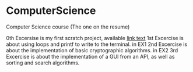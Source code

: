 # ComputerScience
Computer Science course (The one on the resume)


0th Excersise is my first scratch project, available <a href="https://scratch.mit.edu/projects/50596542/">link text</a>
1st Excercise is about using loops and printf to write to the terminal. in EX1
2nd Excercise is about the implementation of basic cryptographic algorithms. in EX2
3rd Excercise is about the implementation of a GUI from an API, as well as sorting and search algorithms.
